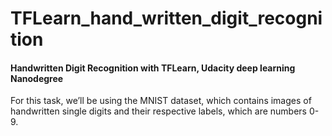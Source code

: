 # TFLearn_hand_written_digit_recognition
#### Handwritten Digit Recognition with TFLearn, Udacity deep learning Nanodegree

For this task, we’ll be using the MNIST dataset, which contains images of handwritten single digits and their respective labels, which are numbers 0-9. 
